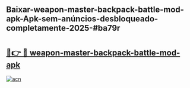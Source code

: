 ## Baixar-weapon-master-backpack-battle-mod-apk-Apk-sem-anúncios-desbloqueado-completamente-2025-#ba79r

# <h2><a href="https://ainizakaria.my?title=weapon-master-backpack-battle-mod-apk&ref=20M">🔗👉 🔴 weapon-master-backpack-battle-mod-apk</a></h2>

[![acn](https://github.com/user-attachments/assets/0f9c940e-d8b0-45ae-aac7-cd30a18b3e1c)](https://ainizakaria.my?title=weapon-master-backpack-battle-mod-apk&ref=20M)

